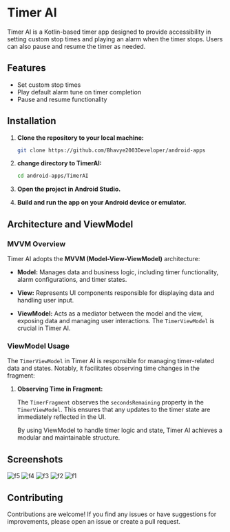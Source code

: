 # Timer AI

Timer AI is a Kotlin-based timer app designed to provide accessibility in setting custom stop times and playing an alarm when the timer stops. Users can also pause and resume the timer as needed.

## Features

- Set custom stop times
- Play default alarm tune on timer completion
- Pause and resume functionality

## Installation

1. **Clone the repository to your local machine:**

    ```bash
    git clone https://github.com/Bhavye2003Developer/android-apps
    ```

2. **change directory to TimerAI:**

    ```bash
    cd android-apps/TimerAI
    ```

3. **Open the project in Android Studio.**

4. **Build and run the app on your Android device or emulator.**

## Architecture and ViewModel

### MVVM Overview

Timer AI adopts the **MVVM (Model-View-ViewModel)** architecture:

- **Model:** Manages data and business logic, including timer functionality, alarm configurations, and timer states.

- **View:** Represents UI components responsible for displaying data and handling user input.

- **ViewModel:** Acts as a mediator between the model and the view, exposing data and managing user interactions. The `TimerViewModel` is crucial in Timer AI.

### ViewModel Usage

The `TimerViewModel` in Timer AI is responsible for managing timer-related data and states. Notably, it facilitates observing time changes in the fragment:

1. **Observing Time in Fragment:**

   The `TimerFragment` observes the `secondsRemaining` property in the `TimerViewModel`. This ensures that any updates to the timer state are immediately reflected in the UI.

   By using ViewModel to handle timer logic and state, Timer AI achieves a modular and maintainable structure.

## Screenshots
![f5](https://github.com/Bhavye2003Developer/android-apps/assets/110657263/ac6e7530-1a72-437f-8fed-e95c6cf26fde)
![f4](https://github.com/Bhavye2003Developer/android-apps/assets/110657263/7dbaafab-cd58-4648-b46a-3847ecb55869)
![f3](https://github.com/Bhavye2003Developer/android-apps/assets/110657263/6f09fd9f-c59f-4187-aa8b-81cd3f5ce120)
![f2](https://github.com/Bhavye2003Developer/android-apps/assets/110657263/e63fa193-03a3-4338-b709-7627608e9a2d)
![f1](https://github.com/Bhavye2003Developer/android-apps/assets/110657263/b144623f-2ed9-41bf-8744-aba692a384b0)

## Contributing

Contributions are welcome! If you find any issues or have suggestions for improvements, please open an issue or create a pull request.
